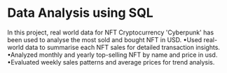 # Data Analysis using SQL

In this project, real world data for NFT Cryptocurrency 'Cyberpunk' has been used to analyse the most sold and bought NFT in USD.
•Used real-world data to summarise each NFT sales for detailed transaction insights.
•Analyzed monthly and yearly top-selling NFT by name and price in usd.
•Evaluated weekly sales patterns and average prices for trend analysis.

